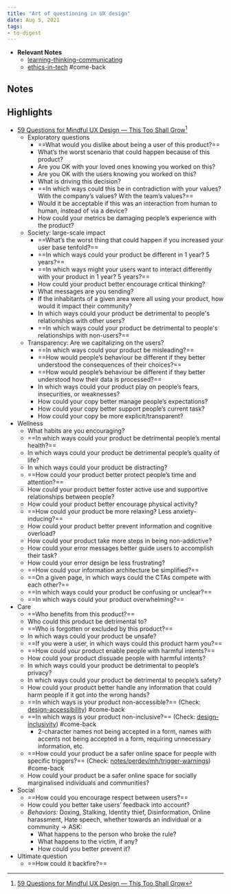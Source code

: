 ```yaml
---
title: "Art of questioning in UX design"
date: Aug 5, 2021
tags:
- to-digest
---
```


- **Relevant Notes**
	- [learning-thinking-communicating](moc/learning-thinking-communicating.md)
	- [ethics-in-tech](moc/ethics-in-tech.md) #come-back 


## Notes

## Highlights
- [59 Questions for Mindful UX Design — This Too Shall Grow](https://thistooshallgrow.com/blog/questions-mindful-design)[^1]
	- Exploratory questions
		- ==What would you dislike about being a user of this product?==
		- What’s the worst scenario that could happen because of this product?
		- Are you OK with your loved ones knowing you worked on this?
		- Are you OK with the users knowing you worked on this?
		- What is driving this decision?
		- ==In which ways could this be in contradiction with your values? With the company’s values? With the team’s values?==
		- Would it be acceptable if this was an interaction from human to human, instead of via a device?
		- How could your metrics be damaging people’s experience with the product?
	- Society: large-scale impact
		- ==What’s the worst thing that could happen if you increased your user base tenfold?==
		- ==In which ways could your product be different in 1 year? 5 years?==
		- ==In which ways might your users want to interact differently with your product in 1 year? 5 years?==
		- How could your product better encourage critical thinking?
		- What messages are you sending?
		- If the inhabitants of a given area were all using your product, how would it impact their community?
		- In which ways could your product be detrimental to people's relationships with other users?
		- ==In which ways could your product be detrimental to people's relationships with non-users?==
	- Transparency: Are we capitalizing on the users?
		- ==In which ways could your product be misleading?==
		- ==How would people’s behaviour be different if they better understood the consequences of their choices?==
		- ==How would people’s behaviour be different if they better understood how their data is processed?==
		- In which ways could your product play on people’s fears, insecurities, or weaknesses?
		- How could your copy better manage people’s expectations?
		- How could your copy better support people’s current task?
		- How could your copy be more explicit/transparent?
- Wellness
	- What habits are you encouraging?
	- ==In which ways could your product be detrimental people’s mental health?==
	- In which ways could your product be detrimental people’s quality of life?
	- In which ways could your product be distracting?
	- ==How could your product better protect people’s time and attention?==
	- How could your product better foster active use and supportive relationships between people?
	- How could your product better encourage physical activity?
	- ==How could your product be more relaxing? Less anxiety-inducing?==
	- How could your product better prevent information and cognitive overload?
	- How could your product take more steps in being non-addictive?
	- How could your error messages better guide users to accomplish their task?
	- How could your error design be less frustrating?
	- ==How could your information architecture be simplified?==
	- ==On a given page, in which ways could the CTAs compete with each other?==
	- ==In which ways could your product be confusing or unclear?==
	- ==In which ways could your product overwhelming?==
- Care
	- ==Who benefits from this product?==
	- Who could this product be detrimental to?
	- ==Who is forgotten or excluded by this product?==
	- In which ways could your product be unsafe?
	- ==If you were a user, in which ways could this product harm you?==
	- ==How could your product enable people with harmful intents?==
	- How could your product dissuade people with harmful intents?
	- In which ways could your product be detrimental to people’s privacy?
	- In which ways could your product be detrimental to people’s safety?
	- How could your product better handle any information that could harm people if it got into the wrong hands?
	- ==In which ways is your product non-accessible?== (Check: [design-accessibility](notes/arts-tech/design/design-accessibility.md)) #come-back 
	- ==In which ways is your product non-inclusive?== (Check: [design-inclusivity](notes/arts-tech/design/design-inclusivity.md)) #come-back 
		- 2-character names not being accepted in a form, names with accents not being accepted in a form, requiring unnecessary information, etc.
	- ==How could your product be a safer online space for people with specific triggers?== (Check: [notes/perdev/mh/trigger-warnings](notes/perdev/mh/trigger-warnings)) #come-back 
	- How could your product be a safer online space for socially marginalised individuals and communities?
- Social
	- ==How could you encourage respect between users?==
	- How could you better take users’ feedback into account?
	- *Behaviors:* Doxing, Stalking,  Identity thief, Disinformation, Online harassment,  Hate speech, whether towards an individual or a community -> ASK:
		- What happens to the person who broke the rule?
		- What happens to the victim, if any?
		- How could you better prevent it?
- Ultimate question
	- ==How could it backfire?==


[^1]: [59 Questions for Mindful UX Design — This Too Shall Grow](https://thistooshallgrow.com/blog/questions-mindful-design)